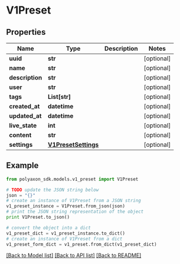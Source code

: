 # V1Preset


## Properties
Name | Type | Description | Notes
------------ | ------------- | ------------- | -------------
**uuid** | **str** |  | [optional] 
**name** | **str** |  | [optional] 
**description** | **str** |  | [optional] 
**user** | **str** |  | [optional] 
**tags** | **List[str]** |  | [optional] 
**created_at** | **datetime** |  | [optional] 
**updated_at** | **datetime** |  | [optional] 
**live_state** | **int** |  | [optional] 
**content** | **str** |  | [optional] 
**settings** | [**V1PresetSettings**](V1PresetSettings.md) |  | [optional] 

## Example

```python
from polyaxon_sdk.models.v1_preset import V1Preset

# TODO update the JSON string below
json = "{}"
# create an instance of V1Preset from a JSON string
v1_preset_instance = V1Preset.from_json(json)
# print the JSON string representation of the object
print V1Preset.to_json()

# convert the object into a dict
v1_preset_dict = v1_preset_instance.to_dict()
# create an instance of V1Preset from a dict
v1_preset_form_dict = v1_preset.from_dict(v1_preset_dict)
```
[[Back to Model list]](../README.md#documentation-for-models) [[Back to API list]](../README.md#documentation-for-api-endpoints) [[Back to README]](../README.md)


